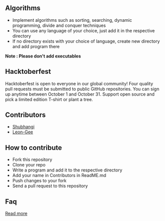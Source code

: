 ## Algorithms
- Implement algorithms such as sorting, searching, dynamic programming, divide and conquer techniques
- You can use any language of your choice, just add it in the respective directory
- If no directory exists with your choice of language, create new directory and add program there

**Note : Please don't add executables**

## Hacktoberfest
Hacktoberfest is open to everyone in our global community! Four quality pull requests must be submitted to public GitHub repositories. You can sign up anytime between October 1 and October 31. Support open source and pick a limited edition T-shirt or plant a tree.

## Contributors
- [Shubhangi](https://github.com/goyalshubhangi)
- [Leon-Gee](https://github.com/Leon-Gee)

## How to contribute
- Fork this repository
- Clone your repo
- Write a program and add it to the respective directory
- Add your name in Contributors in ReadME.md
- Push changes to your fork
- Send a pull request to this repository

## Faq
[Read more](https://hacktoberfest.digitalocean.com/faq/)
